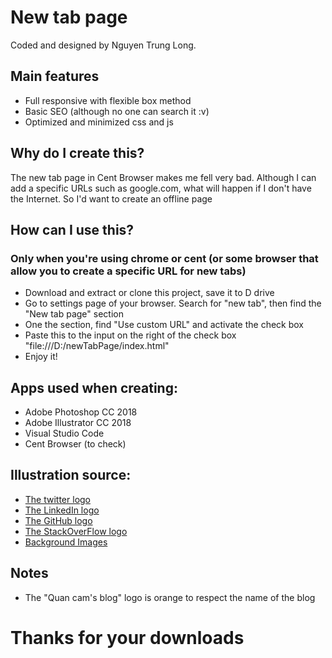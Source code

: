 # New tab page
Coded and designed by Nguyen Trung Long. 
## Main features
- Full responsive with flexible box method
- Basic SEO (although no one can search it :v)
- Optimized and minimized css and js
## Why do I create this?
 The new tab page in Cent Browser makes me fell very bad. Although I can add a specific URLs such as google.com, what will happen if I don't have the Internet. So I'd want to create an offline page
## How can I use this?
### Only when you're using chrome or cent (or some browser that allow you to create a specific URL for new tabs)
- Download and extract or clone this project, save it to D drive
- Go to settings page of your browser. Search for "new tab", then find the "New tab page" section
- One the section, find "Use custom URL" and activate the check box
- Paste this to the input on the right of the check box "file:///D:/newTabPage/index.html"
- Enjoy it!
## Apps used when creating:
- Adobe Photoshop CC 2018
- Adobe Illustrator CC 2018
- Visual Studio Code
- Cent Browser (to check)
## Illustration source:
- [The twitter logo](https://www.stanthonyshs.org/black-and-white-twitter-logo-transparent_100736/)
- [The LinkedIn logo](http://www.vectorico.com/linkedin-icon-square/)
- [The GitHub logo](https://www.shareicon.net/square-github-79769)
- [The StackOverFlow logo](https://www.iconsdb.com/black-icons/stackoverflow-icon.html)
- [Background Images](https://www.toptal.com/designers/subtlepatterns/)
## Notes
- The "Quan cam's blog" logo is orange to respect the name of the blog
# Thanks for your downloads